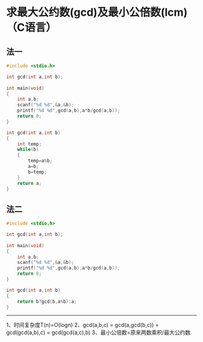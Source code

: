 # 求最大公约数(gcd)及最小公倍数(lcm)（C语言）

## 法一

```c
#include <stdio.h>

int gcd(int a,int b);
 
int main(void)
{
	int a,b;
	scanf("%d %d",&a,&b);
	printf("%d %d",gcd(a,b),a*b/gcd(a,b));
	return 0;
}

int gcd(int a,int b)
{
	int temp; 
	while(b)
	{ 
		temp=a%b; 
		a=b; 
		b=temp; 
	}
	return a; 
}
```
## 法二

```c
#include <stdio.h>

int gcd(int a,int b);
 
int main(void)
{
	int a,b;
	scanf("%d %d",&a,&b);
	printf("%d %d",gcd(a,b),a*b/gcd(a,b));
	return 0;
}

int gcd(int a,int b)
{
	return b?gcd(b,a%b):a;
}
```
***
1、时间复杂度T(n)=O(logn)
2、gcd(a,b,c) = gcd(a,gcd(b,c)) = gcd(gcd(a,b),c) = gcd(gcd(a,c),b)
3、最小公倍数=原来两数乘积/最大公约数

